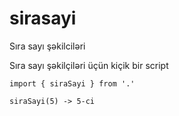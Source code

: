 # sirasayi
Sıra sayı şəkilciləri

Sıra sayı şəkilçiləri üçün kiçik bir script 

```
import { siraSayi } from '.'

siraSayi(5) -> 5-ci
```
